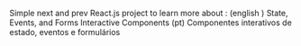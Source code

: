 Simple next and prev React.js  project to learn more about : 
(english ) State, Events, and Forms Interactive Components
(pt) Componentes interativos de estado, eventos e formulários
